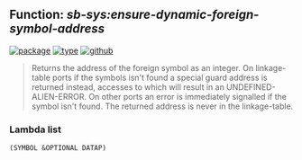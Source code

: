 ## Function: ***sb-sys:ensure-dynamic-foreign-symbol-address***
[![package](https://img.shields.io/badge/Package-SB--SYS-5f9ea0.svg?style=social&colorA=999999)](../) [![type](https://img.shields.io/badge/Type-Function-5f9ea0.svg?style=social&colorA=999999)](../#function) [![github](https://img.shields.io/badge/GitHub-View_the_source-5f9ea0.svg?style=social&colorA=999999&logo=github)](https://github.com/sbcl/sbcl/blob/master/src/code/foreign-load.lisp/) 

> Returns the address of the foreign symbol as an integer. On linkage-table
> ports if the symbols isn't found a special guard address is returned instead,
> accesses to which will result in an UNDEFINED-ALIEN-ERROR. On other ports an
> error is immediately signalled if the symbol isn't found. The returned address
> is never in the linkage-table.

### Lambda list
```
(SYMBOL &OPTIONAL DATAP)
```
